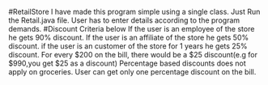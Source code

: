 #RetailStore
I have made this program simple using a single class.
Just Run the Retail.java file.
User has to enter details according to the program demands.
#Discount Criteria below 
If the user is an employee of the store he gets 90% discount.
If the user is an affiliate of the store he gets 50% discount.
if the user is an customer of the store for 1 years he gets 25% discount.
For every $200 on the bill, there would be a $25 discount(e.g for $990,you get $25 as a discount)
Percentage based discounts does not apply on groceries.
User can get only one percentage discount on the bill.
